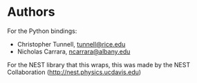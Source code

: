 # Authors

For the Python bindings:

* Christopher Tunnell, tunnell@rice.edu
* Nicholas Carrara, ncarrara@albany.edu

For the NEST library that this wraps, this was made by the NEST Collaboration (http://nest.physics.ucdavis.edu)
